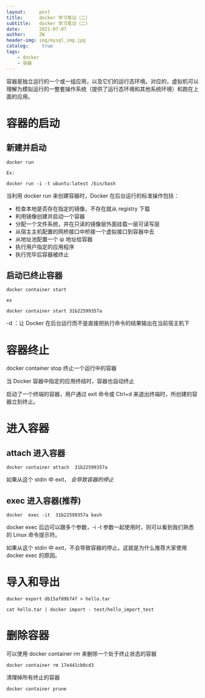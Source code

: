 ```yaml
---
layout:     post
title:      docker 学习笔记（二）
subtitle:   docker 学习笔记（二）
date:       2021-07-07
author:     ZW
header-img: img/mysql_img.jpg
catalog: 	 true
tags:
    - docker
    - 容器
---
```



容器是独立运行的一个或一组应用，以及它们的运行态环境。对应的，虚拟机可以理解为模拟运行的一整套操作系统（提供了运行态环境和其他系统环境）和跑在上面的应用。

# 容器的启动

## 新建并启动
```shell script
docker run

Ex:

docker run -i -t ubuntu:latest /bin/bash
```

当利用 docker run 来创建容器时，Docker 在后台运行的标准操作包括：
* 检查本地是否存在指定的镜像，不存在就从 registry 下载
* 利用镜像创建并启动一个容器
* 分配一个文件系统，并在只读的镜像层外面挂载一层可读写层
* 从宿主主机配置的网桥接口中桥接一个虚拟接口到容器中去
* 从地址池配置一个 ip 地址给容器
* 执行用户指定的应用程序
* 执行完毕后容器被终止 

## 启动已终止容器
```shell script
docker container start

ex

docker container start 31b22599357a
```


-d ：让 Docker 在后台运行而不是直接把执行命令的结果输出在当前宿主机下


# 容器终止

docker container stop 终止一个运行中的容器

当 Docker 容器中指定的应用终结时，容器也自动终止

启动了一个终端的容器，用户通过 exit 命令或 Ctrl+d 来退出终端时，所创建的容器立刻终止。


# 进入容器

## attach 进入容器
```shell script
docker container attach  31b22599357a
```
 如果从这个 stdin 中 exit， _会导致容器的停止_

## exec 进入容器(推荐)
```shell script
docker  exec -it  31b22599357a bash
```

docker exec 后边可以跟多个参数，-i -t 参数一起使用时，则可以看到我们熟悉的 Linux 命令提示符。

如果从这个 stdin 中 exit，不会导致容器的停止。这就是为什么推荐大家使用 docker exec 的原因。


# 导入和导出
```shell script
docker export db15af89b74f > hello.tar

cat hello.tar | docker import - test/hello_import_test
```

# 删除容器

可以使用 docker container rm 来删除一个处于终止状态的容器

```shell script
docker container rm 17e441cb0cd3
```

清理掉所有终止的容器

```shell script
docker container prune
```

